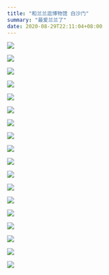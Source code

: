 ```yaml
---
title: "和兰兰逛博物馆 白沙门"
summary: "最爱兰兰了"
date: 2020-08-29T22:11:04+08:00
---
```


![](https://cdn.jsdelivr.net/gh/Borber/PublicPic1@master/life/bwg/1.jpg)


![](https://cdn.jsdelivr.net/gh/Borber/PublicPic1@master/life/bwg/2.jpg)


![](https://cdn.jsdelivr.net/gh/Borber/PublicPic1@master/life/bwg/3.jpg)


![](https://cdn.jsdelivr.net/gh/Borber/PublicPic1@master/life/bwg/4.jpg)


![](https://cdn.jsdelivr.net/gh/Borber/PublicPic1@master/life/bwg/5.jpg)


![](https://cdn.jsdelivr.net/gh/Borber/PublicPic1@master/life/bwg/6.jpg)


![](https://cdn.jsdelivr.net/gh/Borber/PublicPic1@master/life/bwg/7.jpg)


![](https://cdn.jsdelivr.net/gh/Borber/PublicPic1@master/life/bwg/8.jpg)


![](https://cdn.jsdelivr.net/gh/Borber/PublicPic1@master/life/bwg/9.jpg)


![](https://cdn.jsdelivr.net/gh/Borber/PublicPic1@master/life/bwg/10.jpg)


![](https://cdn.jsdelivr.net/gh/Borber/PublicPic1@master/life/bwg/11.jpg)


![](https://cdn.jsdelivr.net/gh/Borber/PublicPic1@master/life/bwg/12.jpg)


![](https://cdn.jsdelivr.net/gh/Borber/PublicPic1@master/life/bwg/13.jpg)


![](https://cdn.jsdelivr.net/gh/Borber/PublicPic1@master/life/bwg/14.jpg)


![](https://cdn.jsdelivr.net/gh/Borber/PublicPic1@master/life/bwg/15.jpg)


![](https://cdn.jsdelivr.net/gh/Borber/PublicPic1@master/life/bwg/16.jpg)


![](https://cdn.jsdelivr.net/gh/Borber/PublicPic1@master/life/bwg/17.jpg)


![](https://cdn.jsdelivr.net/gh/Borber/PublicPic1@master/life/bwg/18.jpg)

